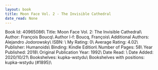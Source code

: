 ```yaml
---
layout: book
title: Moon Face Vol. 2 - The Invisible Cathedral
date_read: None
---
```


Book Id: 40965086\ 
Title: Moon Face Vol. 2: The Invisible Cathedral\ 
Author: François Boucq\ 
Author l-f: Boucq, François\ 
Additional Authors: Alejandro Jodorowsky\ 
ISBN: \ 
My Rating: 0\ 
Average Rating: 4.02\ 
Publisher: Humanoids\ 
Binding: Kindle Edition\ 
Number of Pages: 58\ 
Year Published: 2018\ 
Original Publication Year: 1992\ 
Date Read: \ 
Date Added: 2020/10/21\ 
Bookshelves: kupka-wstydu\ 
Bookshelves with positions: kupka-wstydu (#1895)\ 

